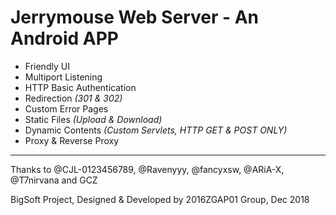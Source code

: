 # Jerrymouse Web Server - An Android APP
+ Friendly UI
+ Multiport Listening
+ HTTP Basic Authentication
+ Redirection *(301 & 302)*
+ Custom Error Pages
+ Static Files *(Upload & Download)*
+ Dynamic Contents *(Custom Servlets, HTTP GET & POST ONLY)*
+ Proxy & Reverse Proxy
---

Thanks to @CJL-0123456789, @Ravenyyy, @fancyxsw, @ARiA-X,  @T7nirvana and GCZ

BigSoft Project, Designed & Developed by 2016ZGAP01 Group, Dec 2018
